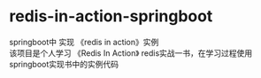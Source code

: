 # redis-in-action-springboot
springboot中 实现 《redis in action》实例  
该项目是个人学习 《Redis In Action》 redis实战一书，在学习过程使用springboot实现书中的实例代码
